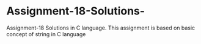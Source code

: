 # Assignment-18-Solutions-
Assignment-18 Solutions in C language. This assignment is based on basic concept of string in C language 
